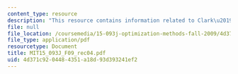 ```yaml
---
content_type: resource
description: "This resource contains information related to Clark\u2019s theorem."
file: null
file_location: /coursemedia/15-093j-optimization-methods-fall-2009/4d371c9204484351a18d93d393241ef2_MIT15_093J_F09_rec04.pdf
file_type: application/pdf
resourcetype: Document
title: MIT15_093J_F09_rec04.pdf
uid: 4d371c92-0448-4351-a18d-93d393241ef2
---
```

